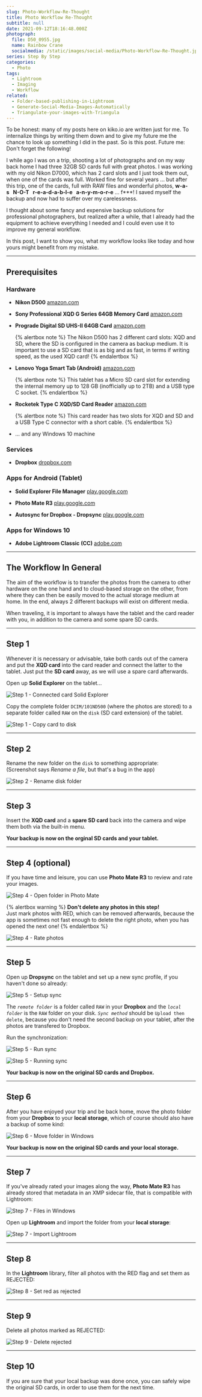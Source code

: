 ```yaml
---
slug: Photo-Workflow-Re-Thought
title: Photo Workflow Re-Thought
subtitle: null
date: 2021-09-12T18:16:48.000Z
photograph:
  file: D50_0955.jpg
  name: Rainbow Crane
  socialmedia: /static/images/social-media/Photo-Workflow-Re-Thought.jpg
series: Step By Step
categories:
  - Photo
tags:
  - Lightroom
  - Imaging
  - Workflow
related:
  - Folder-based-publishing-in-Lightroom
  - Generate-Social-Media-Images-Automatically
  - Triangulate-your-images-with-Triangula
---
```


To be honest: many of my posts here on kiko.io are written just for me. To internalize things by writing them down and to give my future me the chance to look up something I did in the past. So is this post. Future me: Don't forget the following!

I while ago I was on a trip, shooting a lot of photographs and on my way back home I had three 32GB SD cards full with great photos. I was working with my old Nikon D7000, which has 2 card slots and I just took them out, when one of the cards was full. Worked fine for several years ... but after this trip, one of the cards, full with RAW files and wonderful photos, **w-a-s&nbsp;&nbsp;&nbsp;N-O-T&nbsp;&nbsp;&nbsp;r-e-a-d-a-b-l-e&nbsp;&nbsp;&nbsp;a-n-y-m-o-r-e** ... f***! I saved myself the backup and now had to suffer over my carelessness.

I thought about some fancy and expensive backup solutions for professional photographers, but realized after a while, that I already had the equipment to achieve everything I needed and I could even use it to improve my general workflow.

In this post, I want to show you, what my workflow looks like today and how yours might benefit from my mistake.

<!-- more -->

---

## Prerequisites

### Hardware

* **Nikon D500**
  [amazon.com](https://www.amazon.com/Nikon-D500-DX-Format-Digital-16-80mm/dp/B01A7Q0KZ6)

* **Sony Professional XQD G Series 64GB Memory Card**
  [amazon.com](https://www.amazon.com/Sony-Professional-64GB-Memory-QD-G64F/dp/B081B4X9TG)

* **Prograde Digital SD UHS-II 64GB Card**
  [amazon.com](https://www.amazon.com/Professional-Vloggers-Filmmakers-Photographers-Curators/dp/B07TCL222B)

  {% alertbox note %}
  The Nikon D500 has 2 different card slots: XQD and SD, where the SD is configured in the camera as backup medium. It is important to use a SD card that is as big and as fast, in terms if writing speed, as the used XQD card!
  {% endalertbox %}

* **Lenovo Yoga Smart Tab (Android)**
  [amazon.com](https://www.amazon.com/Lenovo-Android-Octa-Core-Processor-ZA3V0005US/dp/B0881HDRTH)

  {% alertbox note %}
  This tablet has a Micro SD card slot for extending the internal memory up to 128 GB (inofficially up to 2TB) and a USB type C socket.
  {% endalertbox %}

* **Rocketek Type C XQD/SD Card Reader**
  [amazon.com](https://www.amazon.com/Reader-Rocketek-Memory-Compatible-Windows/dp/B07YDR57HP)

  {% alertbox note %}
  This card reader has two slots for XQD and SD and a USB Type C connector with a short cable.
  {% endalertbox %}

* ... and any Windows 10 machine
  
### Services

* **Dropbox**
  [dropbox.com](https://www.dropbox.com/)

### Apps for Android (Tablet)

* **Solid Explorer File Manager**
  [play.google.com](https://play.google.com/store/apps/details?id=pl.solidexplorer2)

* **Photo Mate R3**
  [play.google.com](https://play.google.com/store/apps/details?id=com.tssystems.photomate3)

* **Autosync for Dropbox - Dropsync**
  [play.google.com](https://play.google.com/store/apps/details?id=com.ttxapps.dropsync)

### Apps for Windows 10

* **Adobe Lightroom Classic (CC)**
  [adobe.com](https://www.adobe.com/products/photoshop-lightroom-classic.html)

---

## The Workflow In General

The aim of the workflow is to transfer the photos from the camera to other hardware on the one hand and to cloud-based storage on the other, from where they can then be easily moved to the actual storage medium at home. In the end, always 2 different backups will exist on different media.

When traveling, it is important to always have the tablet and the card reader with you, in addition to the camera and some spare SD cards.

---

## Step 1

Whenever it is necessary or advisable, take both cards out of the camera and put the **XQD card** into the card reader and connect the latter to the tablet. Just put the **SD card** away, as we will use a spare card afterwards.

Open up **Solid Explorer** on the tablet...

![Step 1 - Connected card Solid Explorer](Photo-Workflow-Re-Thought/1-connect-card-solid-explorer.png)

Copy the complete folder ``DCIM/101ND500`` (where the photos are stored) to a separate folder called ``RAW`` on the ``disk`` (SD card extension) of the tablet.

![Step 1 - Copy card to disk](Photo-Workflow-Re-Thought/2-copy-card--to-disc.png)

---

## Step 2

Rename the new folder on the ``disk`` to something appropriate:  
(Screenshot says *Rename a file*, but that's a bug in the app)

![Step 2 - Rename disk folder](Photo-Workflow-Re-Thought/3-rename-disk-folder.png)

---

## Step 3

Insert the **XQD card** and a **spare SD card** back into the camera and wipe them both via the built-in menu.

**Your backup is now on the orginal SD cards and your tablet.**

---

## Step 4 (optional)

If you have time and leisure, you can use **Photo Mate R3** to review and rate your images.

![Step 4 - Open folder in Photo Mate](Photo-Workflow-Re-Thought/4-open-folder-in-photomate.png)

{% alertbox warning %}
**Don't delete any photos in this step!**  
Just mark photos with RED, which can be removed afterwards, because the app is sometimes not fast enough to delete the right photo, when you has opened the next one!
{% endalertbox %}

![Step 4 - Rate photos](Photo-Workflow-Re-Thought/5-rate-photos.png)

---

## Step 5

Open up **Dropsync** on the tablet and set up a new sync profile, if you haven't done so already:

![Step 5 - Setup sync](Photo-Workflow-Re-Thought/6-setup-sync.png)

The *``remote folder``* is a folder called ``RAW`` in your **Dropbox** and the *``local folder``* is the ``RAW`` folder on your disk. *``Sync method``* should be ``Upload then delete``, because you don't need the second backup on your tablet, after the photos are transfered to Dropbox.

Run the synchronization:

![Step 5 - Run sync](Photo-Workflow-Re-Thought/7-run-sync.png)

![Step 5 - Running sync](Photo-Workflow-Re-Thought/8-running-sync.png)

**Your backup is now on the original SD cards and Dropbox.**

---

## Step 6

After you have enjoyed your trip and be back home, move the photo folder from your **Dropbox** to your **local storage**, which of course should also have a backup of some kind:

![Step 6 - Move folder in Windows](Photo-Workflow-Re-Thought/9-move-folder-in-windows.png)

**Your backup is now on the original SD cards and your local storage.**

---

## Step 7

If you've already rated your images along the way, **Photo Mate R3** has already stored that metadata in an XMP sidecar file, that is compatible with Lightroom:

![Step 7 - Files in Windows](Photo-Workflow-Re-Thought/10-files-in-windows.png)

Open up **Lightroom** and import the folder from your **local storage**:

![Step 7 - Import Lightroom](Photo-Workflow-Re-Thought/11-import-lightroom.png)

---

## Step 8

In the **Lightroom** library, filter all photos with the RED flag and set them as REJECTED:

![Step 8 - Set red as rejected](Photo-Workflow-Re-Thought/12-set-red-as-rejected.png)

---

## Step 9

Delete all photos marked as REJECTED:

![Step 9 - Delete rejected](Photo-Workflow-Re-Thought/13-delete-rejected.png)

---

## Step 10

If you are sure that your local backup was done once, you can safely wipe the original SD cards, in order to use them for the next time.
